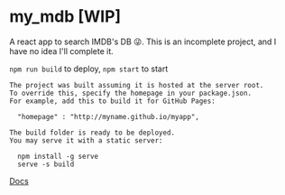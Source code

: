 # my_mdb [WIP]

A react app to search IMDB's DB :stuck_out_tongue_winking_eye:. This is an incomplete project, and I have no idea I'll complete it.

`npm run build` to deploy, `npm start` to start

```
The project was built assuming it is hosted at the server root.
To override this, specify the homepage in your package.json.
For example, add this to build it for GitHub Pages:

  "homepage" : "http://myname.github.io/myapp",

The build folder is ready to be deployed.
You may serve it with a static server:

  npm install -g serve
  serve -s build

```


[Docs](https://facebook.github.io/react/docs/thinking-in-react.html)
